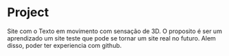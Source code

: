 # Project
Site com o Texto em movimento com sensação de 3D.
O proposito é ser um aprendizado um site teste que pode se tornar um site real no futuro.
Alem disso, poder ter experiencia com github.
